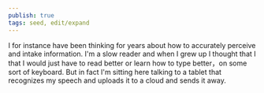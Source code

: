 ```yaml
---
publish: true
tags: seed, edit/expand
---
```

I for instance have been thinking for years about how to accurately perceive and intake information. I'm a slow reader and when I grew up I thought that I that I would just have to read better or learn how to type better，on some sort of keyboard. But in fact I'm sitting here talking to a tablet that recognizes my speech and uploads it to a cloud and sends it away.
